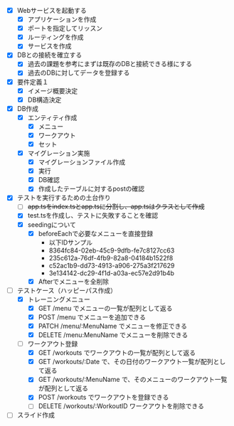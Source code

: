 - [x] Webサービスを起動する
  - [x] アプリケーションを作成
  - [x] ポートを指定してリッスン
  - [x] ルーティングを作成
  - [x] サービスを作成
- [x] DBとの接続を確立する
  - [x] 過去の課題を参考にまずは既存のDBと接続できる様にする
  - [x] 過去のDBに対してデータを登録する
- [x] 要件定義１
  - [x] イメージ概要決定
  - [x] DB構造決定
- [x] DB作成
  - [x] エンティティ作成
    - [x] メニュー
    - [x] ワークアウト
    - [x] セット
  - [x] マイグレーション実施
    - [x] マイグレーションファイル作成
    - [x] 実行
    - [x] DB確認
    - [x] 作成したテーブルに対するpostの確認
- [x] テストを実行するための土台作り
  - [ ] ~~app.tsをindex.tsとapp.tsに分割し、app.tsはクラスとして作成~~
  - [x] test.tsを作成し、テストに失敗することを確認
  - [x] seedingについて
    - [x] beforeEachで必要なメニューを直接登録
      - 以下IDサンプル
      -  8364fc84-02eb-45c9-9dfb-fe7c8127cc63
      -  235c612a-76df-4fb9-82a8-04184b1522f8
      -  c52ac1b9-dd73-4913-a906-275a3f217629
      -  3e134142-dc29-4f1d-a03a-ec57e2d91b4b
    - [x] Afterでメニューを全削除
- [ ] テストケース（ハッピーパス作成）
  - [x] トレーニングメニュー
    - [x] GET /menu でメニューの一覧が配列として返る
    - [x] POST /menu でメニューを追加できる
    - [x] PATCH /menu/:MenuName でメニューを修正できる
    - [x] DELETE /menu:MenuName でメニューを削除できる
  - [ ] ワークアウト登録
    - [x] GET /workouts でワークアウトの一覧が配列として返る
    - [x] GET /workouts/:Date で、その日付のワークアウト一覧が配列として返る
    - [x] GET /workouts/:MenuName で、そのメニューのワークアウト一覧が配列として返る
    - [x] POST /workouts でワークアウトを登録できる
    - [ ] DELETE /workouts/:WorkoutID ワークアウトを削除できる
- [ ] スライド作成
